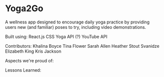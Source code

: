 # Yoga2Go

A wellness app designed to encourage daily yoga practice by providing users new (and familiar) poses to try, including video demonstrations.

Built using:
React.js
CSS
Yoga API (?)
YouTube API

Contributors:
Khalina Boyce
Tina Flower
Sarah Allen
Heather Stout Svanidze
Elizabeth King
Kris Jackson

Aspects we're proud of:


Lessons Learned:


  

